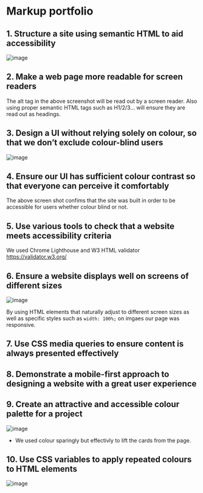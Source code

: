 # Markup portfolio

## 1. Structure a site using semantic HTML to aid accessibility

![image](https://user-images.githubusercontent.com/99536044/203397951-f49851a9-c752-465a-b0b0-2887e40e9666.png)

## 2. Make a web page more readable for screen readers

The alt tag in the above screenshot will be read out by a screen reader. Also using proper semantic HTML tags such as H1/2/3... will ensure they are read out as headings. 

## 3. Design a UI without relying solely on colour, so that we don’t exclude colour-blind users

![image](https://user-images.githubusercontent.com/99536044/203399183-c184b7ee-aaea-4f62-b3e2-227193d3e805.png)

## 4. Ensure our UI has sufficient colour contrast so that everyone can perceive it comfortably

The above screen shot confims that the site was built in order to be accessible for users whether colour blind or not.

## 5. Use various tools to check that a website meets accessibility criteria

We used Chrome Lighthouse and W3 HTML validator https://validator.w3.org/

## 6. Ensure a website displays well on screens of different sizes

![image](https://user-images.githubusercontent.com/99536044/203401095-9fdc87a4-b557-416b-a381-39db7f3c14ce.png)

By using HTML elements that naturally adjust to different screen sizes as well as specific styles such as `width: 100%;` on imgaes our page was responsive.

## 7. Use CSS media queries to ensure content is always presented effectively

## 8. Demonstrate a mobile-first approach to designing a website with a great user experience

## 9. Create an attractive and accessible colour palette for a project

![image](https://user-images.githubusercontent.com/99536044/203401690-feff4ce9-f9b5-46f3-bb2c-c5c8be80afc7.png)

- We used colour sparingly but effectivly to lift the cards from the page.

## 10. Use CSS variables to apply repeated colours to HTML elements

![image](https://user-images.githubusercontent.com/99536044/203402013-672285b9-03a4-43d3-ad4c-cc1c24d6e99e.png)

